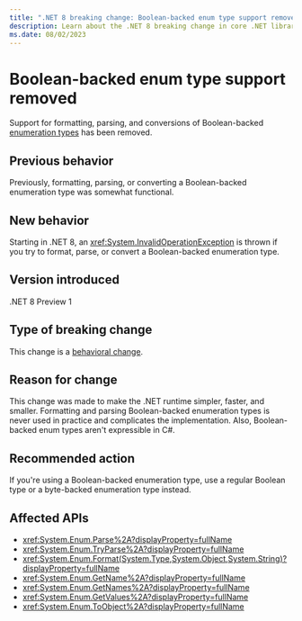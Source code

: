 ```yaml
---
title: ".NET 8 breaking change: Boolean-backed enum type support removed"
description: Learn about the .NET 8 breaking change in core .NET libraries where support for parsing, formatting, and conversions of Boolean-backed enumeration types has been removed.
ms.date: 08/02/2023
---
```

# Boolean-backed enum type support removed

Support for formatting, parsing, and conversions of Boolean-backed [enumeration types](../../../../csharp/language-reference/builtin-types/enum.md) has been removed.

## Previous behavior

Previously, formatting, parsing, or converting a Boolean-backed enumeration type was somewhat functional.

## New behavior

Starting in .NET 8, an <xref:System.InvalidOperationException> is thrown if you try to format, parse, or convert a Boolean-backed enumeration type.

## Version introduced

.NET 8 Preview 1

## Type of breaking change

This change is a [behavioral change](../../categories.md#behavioral-change).

## Reason for change

This change was made to make the .NET runtime simpler, faster, and smaller. Formatting and parsing Boolean-backed enumeration types is never used in practice and complicates the implementation. Also, Boolean-backed enum types aren't expressible in C#.

## Recommended action

If you're using a Boolean-backed enumeration type, use a regular Boolean type or a byte-backed enumeration type instead.

## Affected APIs

- <xref:System.Enum.Parse%2A?displayProperty=fullName>
- <xref:System.Enum.TryParse%2A?displayProperty=fullName>
- <xref:System.Enum.Format(System.Type,System.Object,System.String)?displayProperty=fullName>
- <xref:System.Enum.GetName%2A?displayProperty=fullName>
- <xref:System.Enum.GetNames%2A?displayProperty=fullName>
- <xref:System.Enum.GetValues%2A?displayProperty=fullName>
- <xref:System.Enum.ToObject%2A?displayProperty=fullName>
